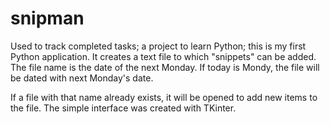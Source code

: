 snipman
=======

Used to track completed tasks; a project to learn Python; this is my first
Python application. It creates a text file to which "snippets" can be added.
The file name is the date of the next Monday. If today is Mondy, the file
will be dated with next Monday's date.

If a file with that name already exists, it will be opened to add new items
to the file. The simple interface was created with TKinter.
